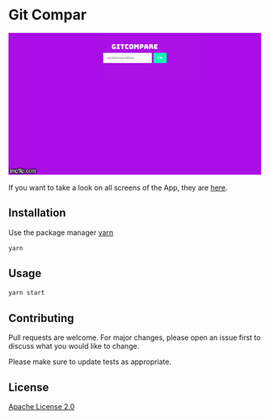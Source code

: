 

# Git Compar

![git-compar](https://github.com/YagoLopes/git-compar/blob/master/git-compar.gif)

If you want to take a look on all screens of the App, they are [here](https://uztd1.csb.app/).

## Installation

Use the package manager [yarn](https://yarnpkg.com/pt-BR/)

```bash
yarn
```

## Usage


```bash
yarn start
```

## Contributing
Pull requests are welcome. For major changes, please open an issue first to discuss what you would like to change.

Please make sure to update tests as appropriate.

## License
[Apache License 2.0](https://choosealicense.com/licenses/apache/)
